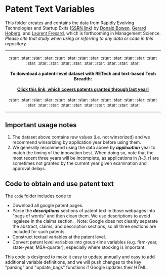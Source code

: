 # Patent Text Variables

This folder creates and contains the data from Rapidly Evolving Technologies and Startup Exits ([SSRN link](https://papers.ssrn.com/sol3/papers.cfm?abstract_id=3245839)) by [Donald Bowen](https://bowen.finance), [Gerard Hoberg](http://www-bcf.usc.edu/~hoberg/), and [Laurent Fresard](https://people.lu.usi.ch/fresal/), which is forthcoming in Management Science. _Please cite that study when using or referring to any data or code in this repository._ 

---

<p align="center"> :star: :star: :star: :star: :star: :star: :star: :star: :star: :star: :star: :star: :star: :star: :star: :star: :star: :star: :star: :star: :star: :star: :star:  
	<br> <br> 
	<b> To download a patent-level dataset with RETech and text-based Tech Breadth: </b>
	<br><br>   <a href="https://www.dropbox.com/s/ke1307sle4gg1h1/Pat_text_vars_NotWinsored.zip?dl=1"><b>Click this link, which covers patents granted through last year!</b></a>
	<br> <br> :star: :star: :star: :star: :star: :star: :star: :star: :star: :star: :star: :star: :star: :star: :star: :star: :star: :star: :star: :star: :star: :star: :star:   
</p>

---
	
## Important usage notes 

1. The dataset above contains raw values (i.e. not winsorized) and we recommend winsorizing by application year before using them.
2. We generally recommend using the data above by _**application**_ year to match the timing of the innovation best. When doing so, note that the most recent three years will be incomplete, as applications in _\[t-3, t\]_ are sometimes not granted by the current year given examination and approval delays. 
	
	
## Code to obtain and use patent text 

The `code` folder includes code to 
- Download all google patent pages. 
- Parse the _**descriptions**_ sections of patent text in those webpages into "bags of words" and then clean them. We use descriptions to avoid legalese in the claims section. _Note: Google does not cleanly separate the abstract, claims, and description sections, so all three sections are included for such patents.
- Construct textual variables at the patent level.
- Convert patent level variables into group-time variables (e.g. firm-year, state-year, MSA-quarter), especially where stocking is important. 

This code is designed to make it easy to update annually and easy to add additional variable definitions, and we will push changes to the key "parsing" and "update_bags" functions if Google updates their HTML. 

